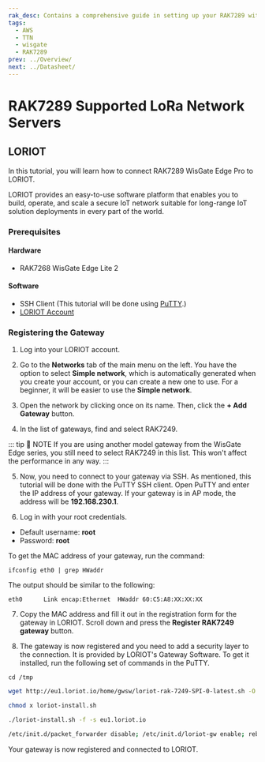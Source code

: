 ```yaml
---
rak_desc: Contains a comprehensive guide in setting up your RAK7289 with the supported LoRa network server. It includes instructions in connecting and configuring your LoRaWAN Gateway to LORIOT.
tags:
  - AWS
  - TTN
  - wisgate
  - RAK7289
prev: ../Overview/
next: ../Datasheet/
---
```


# RAK7289 Supported LoRa Network Servers

## LORIOT

In this tutorial, you will learn how to connect RAK7289 WisGate Edge Pro to LORIOT. 

LORIOT provides an easy-to-use software platform that enables you to build, operate, and scale a secure IoT network suitable for long-range IoT solution deployments in every part of the world.

### Prerequisites

#### Hardware

- RAK7268 WisGate Edge Lite 2

#### Software

- SSH Client (This tutorial will be done using [PuTTY](https://www.putty.org/).)
- [LORIOT Account](https://www.loriot.io/register.html)

### Registering the Gateway

1. Log into your LORIOT account.

<rk-img src="/assets/images/wisgate/rak7289/supported-lora-network-servers/loriot/1.homepage.png" width="100%" caption="LORIOT Homepage"/>

2. Go to the **Networks** tab of the main menu on the left. You have the option to select **Simple network**, which is automatically generated when you create your account, or you can create a new one to use. For a beginner, it will be easier to use the **Simple network**.

<rk-img src="/assets/images/wisgate/rak7289/supported-lora-network-servers/loriot/2.networks.png" width="100%" caption="Networks List"/>

3. Open the network by clicking once on its name. Then, click the **+ Add Gateway** button.

<rk-img src="/assets/images/wisgate/rak7289/supported-lora-network-servers/loriot/3.adding-gateway.png" width="100%" caption="Adding a gateway to the network"/>

4. In the list of gateways, find and select RAK7249.

::: tip 📝 NOTE
If you are using another model gateway from the WisGate Edge series, you still need to select RAK7249 in this list. This won't affect the performance in any way.
:::

<rk-img src="/assets/images/wisgate/rak7289/supported-lora-network-servers/loriot/4.selecting-rak7249.png" width="100%" caption="Selecting RAK7249"/>

5. Now, you need to connect to your gateway via SSH. As mentioned, this tutorial will be done with the PuTTY SSH client. Open PuTTY and enter the IP address of your gateway. If your gateway is in AP mode, the address will be **192.168.230.1**.

<rk-img src="/assets/images/wisgate/rak7289/supported-lora-network-servers/loriot/5.putty.png" width="60%" caption="PuTTY Configuration"/>

6. Log in with your root credentials.

  - Default username: **root**
  - Password: **root**

To get the MAC address of your gateway, run the command:

```shell
ifconfig eth0 | grep HWaddr
```

The output should be similar to the following:

```shell
eth0      Link encap:Ethernet  HWaddr 60:C5:A8:XX:XX:XX
```

<rk-img src="/assets/images/wisgate/rak7289/supported-lora-network-servers/loriot/6.mac-address.png" width="60%" caption="Getting the MAC address of the gateway"/>

7. Copy the MAC address and fill it out in the registration form for the gateway in LORIOT. Scroll down and press the **Register RAK7249 gateway** button.

<rk-img src="/assets/images/wisgate/rak7289/supported-lora-network-servers/loriot/7.filling-out.png" width="100%" caption="Filling out the MAC address"/>

8. The gateway is now registered and you need to add a security layer to the connection. It is provided by LORIOT's Gateway Software. To get it installed, run the following set of commands in the PuTTY.


```shell
cd /tmp
```

```bash
wget http://eu1.loriot.io/home/gwsw/loriot-rak-7249-SPI-0-latest.sh -O loriot-install.sh
```

```bash
chmod x loriot-install.sh
```

```bash
./loriot-install.sh -f -s eu1.loriot.io
```

```bash
/etc/init.d/packet_forwarder disable; /etc/init.d/loriot-gw enable; reboot now
```

<rk-img src="/assets/images/wisgate/rak7289/supported-lora-network-servers/loriot/8.installing.png" width="80%" caption="Installing LORIOT software"/>

Your gateway is now registered and connected to LORIOT.

<rk-img src="/assets/images/wisgate/rak7289/supported-lora-network-servers/loriot/9.successful-connection.png" width="100%" caption="Successful Connection"/>
